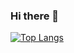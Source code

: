 ### Hi there 👋

[![Top Langs](https://github-readme-stats-git-masterrstaa-rickstaa.vercel.app/api/top-langs/?username=GregoireLamb)](https://github.com/anuraghazra/github-readme-stats)

<!--
**GregoireLamb/GregoireLamb** is a ✨ _special_ ✨ repository because its `README.md` (this file) appears on your GitHub profile.

Here are some ideas to get you started:

- 🔭 I’m currently working on ...
- 🌱 I’m currently learning ...
- 👯 I’m looking to collaborate on ...
- 🤔 I’m looking for help with ...
- 💬 Ask me about ...
- 📫 How to reach me: ...
- 😄 Pronouns: ...
- ⚡ Fun fact: ...
-->
